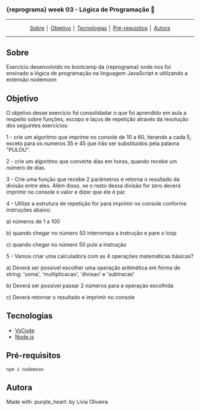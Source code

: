 ### {reprograma} week 03 - Lógica de Programação :rocket: 
---
<p align = "center">
<a align href = "#Sobre">Sobre</a> │
<a align href = "#Objetivo">Objetivo</a> │
<a align href = "#Tecnologias">Tecnologias</a> │
<a align href = "#Pré-requisitos">Pré-requisitos</a> │
<a align href = "#Autora">Autora</a>
</p>

---

## Sobre
<p>Exercício desenvolvido no bootcamp da {reprograma} onde nos foi ensinado a lógica de programação na linguagem JavaScript e utilizando a extensão nodemoon </p>

## Objetivo
<p>O objetivo desse exercício foi consolidadar o que foi aprendido em aula a respeito sobre funções, escopo e laços de repetição através da resolução dos seguintes exercícios:</p>
<p>

1 - crie um algoritmo que imprime no console de 10 a 60, iterando a cada 5, exceto para os numeros 35 e 45 que irão ser substituidos pela palavra "PULOU".

2 - crie um algoritmo que converte dias em horas, quando recebe um número de dias.

3 - Crie uma função que recebe 2 parâmetros e retorna o resultado da divisão entre eles. Além disso, se o resto dessa divisão for zero deverá imprimir no console o valor e dizer que ele é par.

4 - Utilize a estrutura de repetição for para imprimir no console conforme instruções abaixo: 

a) números de 1 a 100  

b) quando chegar no número 50 interrompa a instrução e pare o loop 

c) quando chegar no número 50 pule a instrução 

5 - Vamos criar uma calculadora com as 4 operações matemáticas básicas?

a) Deverá ser possível escolher uma operação aritimética em forma de string: 'soma', 'multiplicacao', 'divisao' e 'subtracao'

b) Deverá ser possível passar 2 números para a operação escolhida

c) Deverá retornar o resultado e imprimir no console

</p>

## Tecnologias
- [VsCode](https://code.visualstudio.com/download)
- [Node.js](https://nodejs.org/en/download/)

## Pré-requisitos

    npm i nodemoon

## Autora
<p>Made with :purple_heart: by Lívia Oliveira</p>




